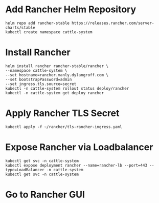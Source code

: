 # Add Rancher Helm Repository
```
helm repo add rancher-stable https://releases.rancher.com/server-charts/stable
kubectl create namespace cattle-system
```

# Install Rancher
```
helm install rancher rancher-stable/rancher \
--namespace cattle-system \
--set hostname=rancher.manly.dylangroff.com \
--set bootstrapPassword=admin
--set ingress.tls.source=secret
kubectl -n cattle-system rollout status deploy/rancher
kubectl -n cattle-system get deploy rancher
```

# Apply Rancher TLS Secret
```
kubectl apply -f ~/rancher/tls-rancher-ingress.yaml
```

# Expose Rancher via Loadbalancer
```
kubectl get svc -n cattle-system
kubectl expose deployment rancher --name=rancher-lb --port=443 --type=LoadBalancer -n cattle-system
kubectl get svc -n cattle-system
```

# Go to Rancher GUI